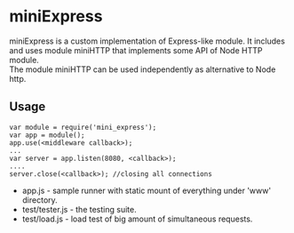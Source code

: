 miniExpress
===========

miniExpress is a custom implementation of Express-like module.
It includes and uses module miniHTTP that implements some API of 
Node HTTP module.  
The module miniHTTP can be used independently as alternative to Node http.

## Usage

    var module = require('mini_express');
    var app = module();
    app.use(<middleware callback>);
    ...
    var server = app.listen(8080, <callback>);
    ....
    server.close(<callback>); //closing all connections

* app.js - sample runner with static mount of everything under 'www' directory.
* test/tester.js - the testing suite. 
* test/load.js - load test of big amount of simultaneous requests.
